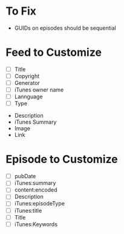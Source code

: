 # To Fix

- GUIDs on episodes should be sequential

# Feed to Customize

- [ ] Title
- [ ] Copyright
- [ ] Generator
- [ ] iTunes owner name
- [ ] Lannguage
- [ ] Type
- Description
- iTunes Summary 
- Image
- Link

# Episode to Customize

- [ ] pubDate
- [ ] iTunes:summary
- [ ] content:encoded
- [ ] Description
- [ ] iTunes:episodeType
- [ ] iTunes:title
- [ ] Title
- [ ] iTunes:Keywords

